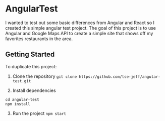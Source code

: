 # AngularTest

I wanted to test out some basic differences from Angular and React 
so I created this simple angular test project. The goal of this 
project is to use Angular and Google Maps API to create a simple 
site that shows off my favorites restaurants in the area.


## Getting Started
To duplicate this project:

1. Clone the repository
```git clone https://github.com/tse-jeff/angular-test.git```

2. Install dependencies
```
cd angular-test
npm install
```

3. Run the project
```npm start```

